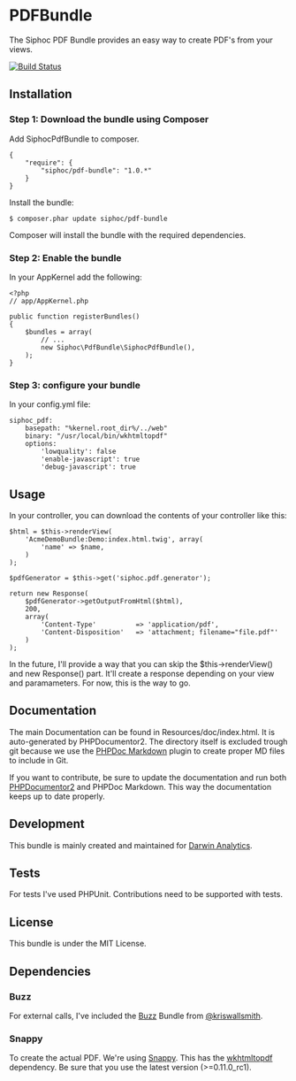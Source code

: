 # PDFBundle
The Siphoc PDF Bundle provides an easy way to create PDF's from your views.

[![Build Status](https://travis-ci.org/siphoc/PdfBundle.png?branch=master)](https://travis-ci.org/siphoc/PdfBundle)

## Installation

### Step 1: Download the bundle using Composer
Add SiphocPdfBundle to composer.

    {
        "require": {
            "siphoc/pdf-bundle": "1.0.*"
        }
    }

Install the bundle:

    $ composer.phar update siphoc/pdf-bundle

Composer will install the bundle with the required dependencies.

### Step 2: Enable the bundle
In your AppKernel add the following:

    <?php
    // app/AppKernel.php

    public function registerBundles()
    {
        $bundles = array(
            // ...
            new Siphoc\PdfBundle\SiphocPdfBundle(),
        );
    }

### Step 3: configure your bundle
In your config.yml file:

    siphoc_pdf:
        basepath: "%kernel.root_dir%/../web"
        binary: "/usr/local/bin/wkhtmltopdf"
        options:
            'lowquality': false
            'enable-javascript': true
            'debug-javascript': true

## Usage

In your controller, you can download the contents of your controller like this:

    $html = $this->renderView(
        'AcmeDemoBundle:Demo:index.html.twig', array(
            'name' => $name,
        )
    );

    $pdfGenerator = $this->get('siphoc.pdf.generator');

    return new Response(
        $pdfGenerator->getOutputFromHtml($html),
        200,
        array(
            'Content-Type'          => 'application/pdf',
            'Content-Disposition'   => 'attachment; filename="file.pdf"'
        )
    );

In the future, I'll provide a way that you can skip the $this->renderView() and
new Response() part. It'll create a response depending on your view and
paramameters. For now, this is the way to go.

## Documentation
The main Documentation can be found in Resources/doc/index.html. It is
auto-generated by PHPDocumentor2. The directory itself is excluded trough git
because we use the [PHPDoc Markdown](https://github.com/evert/phpdoc-md) plugin
to create proper MD files to include in Git.

If you want to contribute, be sure to update the documentation and run both
[PHPDocumentor2](http://www.phpdoc.org/) and PHPDoc Markdown.
This way the documentation keeps up to date properly.

## Development
This bundle is mainly created and maintained for [Darwin Analytics](https://github.com/darwinanalytics/).

## Tests
For tests I've used PHPUnit. Contributions need to be supported with tests.

## License
This bundle is under the MIT License.

## Dependencies

### Buzz
For external calls, I've included the [Buzz](https://github.com/kriswallsmith/Buzz)
Bundle from [@kriswallsmith](https://github.com/kriswallsmith).

### Snappy
To create the actual PDF. We're using [Snappy](https://github.com/knplabs/snappy).
This has the [wkhtmltopdf](http://code.google.com/p/wkhtmltopdf/) dependency. Be
sure that you use the latest version (>=0.11.0_rc1).
